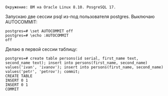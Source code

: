 ```
Окружение: ВМ на Oracle Linux 8.10. PosgreSQL 17.
```

Запускаю две сессии psql из-под пользователя postgres. Выключаю AUTOCOMMIT:
```
postgres=# \set AUTOCOMMIT off
postgres=# \echo :AUTOCOMMIT
off
```
Делаю в первой сессии таблицу:
```
postgres=# create table persons(id serial, first_name text, second_name text); insert into persons(first_name, second_name) values('ivan', 'ivanov'); insert into persons(first_name, second_name) values('petr', 'petrov'); commit;
CREATE TABLE
INSERT 0 1
INSERT 0 1
COMMIT
```
